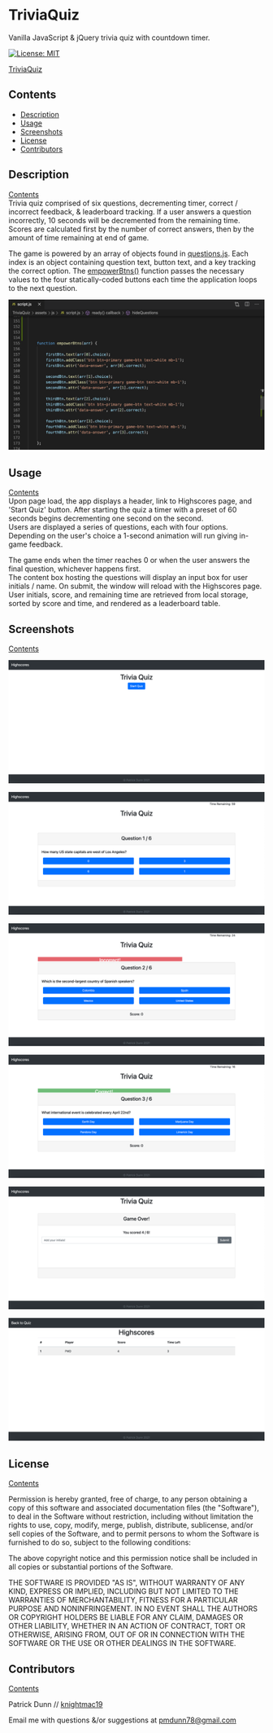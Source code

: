 # TriviaQuiz
Vanilla JavaScript & jQuery trivia quiz with countdown timer.

[![License: MIT](https://img.shields.io/badge/License-MIT-yellow.svg)](https://opensource.org/licenses/MIT)

[TriviaQuiz](https://knightmac19.github.io/TriviaQuiz/)

## <a name="contents"></a>  Contents
- [Description](#description)
- [Usage](#usage)
- [Screenshots](#screenshots)
- [License](#license)
- [Contributors](#contributors)

## <a name="description"></a> Description 
[Contents](#contents)  
Trivia quiz comprised of six questions, decrementing timer, correct / incorrect feedback, & leaderboard tracking. If a user answers a question incorrectly, 10 seconds will be decremented from the remaining time. Scores are calculated first by the number of correct answers, then by the amount of time remaining at end of game.  

The game is powered by an array of objects found in [questions.js](https://github.com/knightmac19/TriviaQuiz/blob/main/assets/js/questions.js). Each index is an object containing question text, button text, and a key tracking the correct option. The [empowerBtns()](https://github.com/knightmac19/TriviaQuiz/blob/main/assets/js/script.js) function passes the necessary values to the four statically-coded buttons each time the application loops to the next question.

![empowerBtns() function](https://github.com/knightmac19/TriviaQuiz/blob/main/assets/img/empowerBtns_function.png)

## <a name="usage"></a> Usage
[Contents](#contents)  
Upon page load, the app displays a header, link to Highscores page, and 'Start Quiz' button. After starting the quiz a timer with a preset of 60 seconds begins decrementing one second on the second.  
Users are displayed a series of questions, each with four options. Depending on the user's choice a 1-second animation will run giving in-game feedback.  

The game ends when the timer reaches 0 or when the user answers the final question, whichever happens first.  
The content box hosting the questions will display an input box for user initials / name. On submit, the window will reload with the Highscores page. User initials, score, and remaining time are retrieved from local storage, sorted by score and time, and rendered as a leaderboard table. 

## <a name="screenshots"></a> Screenshots
[Contents](#contents)  

![trivia_1](https://github.com/knightmac19/TriviaQuiz/blob/main/assets/img/trivia_1.png)  

![trivia_2](https://github.com/knightmac19/TriviaQuiz/blob/main/assets/img/trivia_2.png)  

![trivia_3](https://github.com/knightmac19/TriviaQuiz/blob/main/assets/img/trivia_3.png)  

![trivia_4](https://github.com/knightmac19/TriviaQuiz/blob/main/assets/img/trivia_4.png)  

![trivia_5](https://github.com/knightmac19/TriviaQuiz/blob/main/assets/img/trivia_5.png)  

![trivia_6](https://github.com/knightmac19/TriviaQuiz/blob/main/assets/img/trivia_6.png)

## <a name="license"></a> License
[Contents](#contents)  

Permission is hereby granted, free of charge, to any person obtaining a copy of this software and associated documentation files (the "Software"), to deal in the Software without restriction, including without limitation the rights to use, copy, modify, merge, publish, distribute, sublicense, and/or sell copies of the Software, and to permit persons to whom the Software is furnished to do so, subject to the following conditions:

The above copyright notice and this permission notice shall be included in all copies or substantial portions of the Software.

THE SOFTWARE IS PROVIDED "AS IS", WITHOUT WARRANTY OF ANY KIND, EXPRESS OR IMPLIED, INCLUDING BUT NOT LIMITED TO THE WARRANTIES OF MERCHANTABILITY, FITNESS FOR A PARTICULAR PURPOSE AND NONINFRINGEMENT. IN NO EVENT SHALL THE AUTHORS OR COPYRIGHT HOLDERS BE LIABLE FOR ANY CLAIM, DAMAGES OR OTHER LIABILITY, WHETHER IN AN ACTION OF CONTRACT, TORT OR OTHERWISE, ARISING FROM, OUT OF OR IN CONNECTION WITH THE SOFTWARE OR THE USE OR OTHER DEALINGS IN THE SOFTWARE.

## <a name="contributors"></a> Contributors
[Contents](#contents)  

Patrick Dunn // [knightmac19](https://github.com/knightmac19)

Email me with questions &/or suggestions at [pmdunn78@gmail.com](mailto:pmdunn78@gmail.com)




